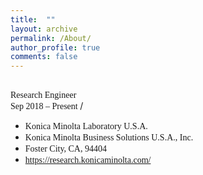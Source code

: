 ```yaml
---
title:  ""
layout: archive
permalink: /About/
author_profile: true
comments: false
---
```


<br/><span style="font-family:Times New Roman; font-size:1 em;"> Research Engineer </span><br/>
<span style="font-family:Times New Roman; font-size:1 em;"> Sep 2018 – Present </span>/
- <span style="font-family:Times New Roman; font-size:1 em;"> Konica Minolta Laboratory U.S.A. </span>
- <span style="font-family:Times New Roman; font-size:1 em;"> Konica Minolta Business Solutions U.S.A., Inc. </span>
- <span style="font-family:Times New Roman; font-size:1 em;"> Foster City, CA, 94404 </span>
- <span style="font-family:Times New Roman; font-size:1 em;"> https://research.konicaminolta.com/</span>




